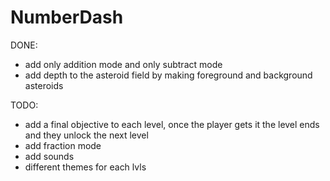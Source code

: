 # NumberDash

DONE:

- add only addition mode and only subtract mode
- add depth to the asteroid field by making foreground and background asteroids

TODO:

- add a final objective to each level, once the player gets it the level ends and they unlock the next level
- add fraction mode
- add sounds
- different themes for each lvls
